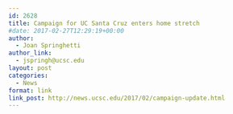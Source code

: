 ```yaml
---
id: 2628
title: Campaign for UC Santa Cruz enters home stretch
#date: 2017-02-27T12:29:19+00:00
author:
  - Joan Springhetti
author_link:
  - jspringh@ucsc.edu
layout: post
categories:
  - News
format: link
link_post: http://news.ucsc.edu/2017/02/campaign-update.html
---
```

